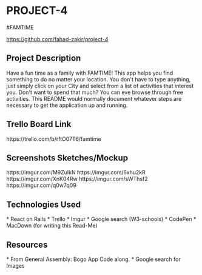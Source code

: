 # PROJECT-4

#FAMTIME

https://github.com/fahad-zakir/project-4


<h2>Project Description</h2>
Have a fun time as a family with FAMTIME!
This app helps you find something to do no matter your location.  You don't have to type anything, just simply click on your City and select from a list of activities that interest you. Don't want to spend that much?  You can eve browse through free activities.
This README would normally document whatever steps are necessary to get the
application up and running.

<h2>Trello Board Link</h2>
https://trello.com/b/rftO07T6/famtime

<h2>Screenshots Sketches/Mockup</h2>
https://imgur.com/M9ZuIkN
https://imgur.com/6xhu2kR
https://imgur.com/XnK04Rw
https://imgur.com/sWThsf2
https://imgur.com/q0w7q09

<h2>Technologies Used</h2>
* React on Rails
* Trello
* Imgur
* Google search (W3-schools)
* CodePen
* MacDown (for writing this Read-Me)
	
<h2>Resources</h2>
* From General Assembly: Bogo App Code along.
* Google search for Images

